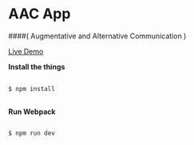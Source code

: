 AAC App 
=======
####( Augmentative and Alternative Communication )

[Live Demo](https://easy-speak.herokuapp.com/)

__Install the things__
```bash
  
$ npm install
  
```

__Run Webpack__
```bash
  
$ npm run dev
  
```
